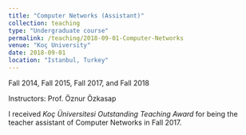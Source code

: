 ```yaml
---
title: "Computer Networks (Assistant)"
collection: teaching
type: "Undergraduate course"
permalink: /teaching/2018-09-01-Computer-Networks
venue: "Koç University"
date: 2018-09-01
location: "Istanbul, Turkey"
---
```


Fall 2014, Fall 2015, Fall 2017, and Fall 2018

Instructors: Prof. Öznur Özkasap

I received _Koç Üniversitesi Outstanding Teaching Award_ for being the teacher assistant of Computer Networks in Fall 2017.

